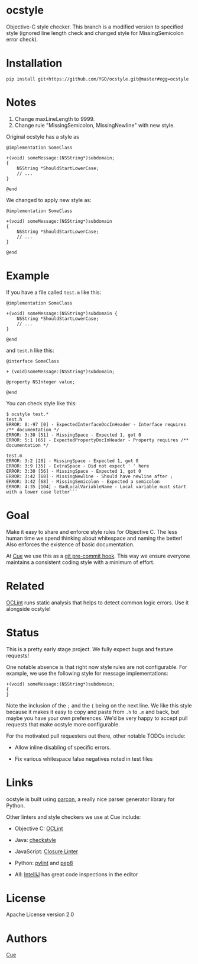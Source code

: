 ocstyle
=======

Objective-C style checker. This branch is a modified version to specified style (ignored line length check and changed style for MissingSemicolon error check).

# Installation

```
pip install git+https://github.com/YGO/ocstyle.git@master#egg=ocstyle
```

# Notes
1. Change maxLineLength to 9999.
2. Change rule "MissingSemicolon, MissingNewline" with new style.

Original ocstyle has a style as
```objc
@implementation SomeClass

+(void) someMessage:(NSString*)subdomain;
{
    NSString *ShouldStartLowerCase;
    // ...
}

@end
```

We changed to apply new style as:

```objc
@implementation SomeClass

+(void) someMessage:(NSString*)subdomain
{
    NSString *ShouldStartLowerCase;
    // ...
}

@end
```

# Example

If you have a file called `test.m` like this:

```objc
@implementation SomeClass

+(void) someMessage:(NSString*)subdomain {
    NSString *ShouldStartLowerCase;
    // ...
}

@end
```

and `test.h` like this:

```
@interface SomeClass

+ (void)someMessage:(NSString*)subdomain;

@property NSInteger value;

@end
```

You can check style like this:

```
$ ocstyle test.*
test.h
ERROR: 0:-97 [0] - ExpectedInterfaceDocInHeader - Interface requires /** documentation */
ERROR: 3:30 [51] - MissingSpace - Expected 1, got 0
ERROR: 5:1 [65] - ExpectedPropertyDocInHeader - Property requires /** documentation */

test.m
ERROR: 3:2 [28] - MissingSpace - Expected 1, got 0
ERROR: 3:9 [35] - ExtraSpace - Did not expect ' ' here
ERROR: 3:30 [56] - MissingSpace - Expected 1, got 0
ERROR: 3:42 [68] - MissingNewline - Should have newline after ;
ERROR: 3:42 [68] - MissingSemicolon - Expected a semicolon
ERROR: 4:35 [104] - BadLocalVariableName - Local variable must start with a lower case letter```
```

# Goal

Make it easy to share and enforce style rules for Objective C.  The less human time we spend thinking about whitespace
and naming the better!  Also enforces the existence of basic documentation.

At [Cue](http://www.cueup.com) we use this as a
[git pre-commit hook](http://git-scm.com/book/en/Customizing-Git-Git-Hooks).
This way we ensure everyone maintains a consistent coding style with a minimum of effort.

# Related

[OCLint](http://oclint.org/) runs static analysis that helps to detect common logic errors. Use it alongside ocstyle!

# Status

This is a pretty early stage project.  We fully expect bugs and feature requests!

One notable absence is that right now style rules are not configurable.  For example, we use the following style
for message implementations:

```objc
+(void) someMessage:(NSString*)subdomain;
{
}
```

Note the inclusion of the `;` and the `{` being on the next line. We like this style because it makes it easy to copy
and paste from `.h` to `.m` and back, but maybe you have your own preferences.  We'd be very happy to accept pull
requests that make ocstyle more configurable.

For the motivated pull requesters out there, other notable TODOs include:

* Allow inline disabling of specific errors.

* Fix various whitespace false negatives noted in test files


# Links

ocstyle is built using [parcon](http://www.opengroove.org/parcon/parcon-tutorial.html), a really nice parser
generator library for Python.

Other linters and style checkers we use at Cue include:

* Objective C: [OCLint](http://oclint.org/)

* Java: [checkstyle](http://checkstyle.sourceforge.net/)

* JavaScript: [Closure Linter](https://developers.google.com/closure/utilities/)

* Python: [pylint](http://www.logilab.org/857) and [pep8](http://www.python.org/dev/peps/pep-0008/)

* All: [IntelliJ](http://www.jetbrains.com/idea/) has great code inspections in the editor


# License

Apache License version 2.0

# Authors

[Cue](http://www.cueup.com)
